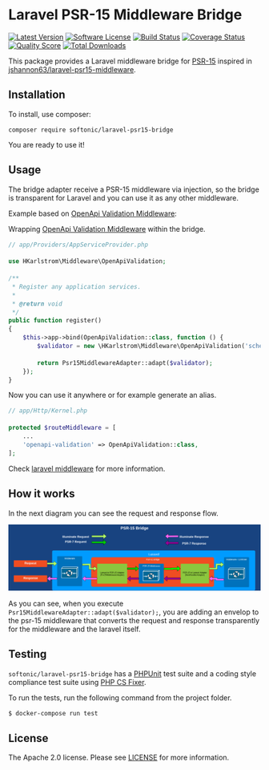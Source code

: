Laravel PSR-15 Middleware Bridge
=====

[![Latest Version](https://img.shields.io/github/release/softonic/laravel-psr15-bridge.svg?style=flat-square)](https://github.com/softonic/laravel-psr15-bridge/releases)
[![Software License](https://img.shields.io/badge/license-Apache%202.0-blue.svg?style=flat-square)](LICENSE)
[![Build Status](https://img.shields.io/travis/softonic/laravel-psr15-bridge/master.svg?style=flat-square)](https://travis-ci.org/softonic/laravel-psr15-bridge)
[![Coverage Status](https://img.shields.io/scrutinizer/coverage/g/softonic/laravel-psr15-bridge.svg?style=flat-square)](https://scrutinizer-ci.com/g/softonic/laravel-psr15-bridge/code-structure)
[![Quality Score](https://img.shields.io/scrutinizer/g/softonic/laravel-psr15-bridge.svg?style=flat-square)](https://scrutinizer-ci.com/g/softonic/laravel-psr15-bridge)
[![Total Downloads](https://img.shields.io/packagist/dt/softonic/laravel-psr15-bridge.svg?style=flat-square)](https://packagist.org/packages/softonic/laravel-psr15-bridge)

This package provides a Laravel middleware bridge for [PSR-15](https://www.php-fig.org/psr/psr-15/) inspired in [jshannon63/laravel-psr15-middleware](https://github.com/jshannon63/laravel-psr15-middleware).

Installation
-------

To install, use composer:

```
composer require softonic/laravel-psr15-bridge
```

You are ready to use it!

Usage
-------

The bridge adapter receive a PSR-15 middleware via injection, so the bridge is transparent for Laravel and you can use
it as any other middleware.


Example based on [OpenApi Validation Middleware](https://github.com/hkarlstrom/openapi-validation-middleware):

Wrapping [OpenApi Validation Middleware](https://github.com/hkarlstrom/openapi-validation-middleware) within the bridge.
```php
// app/Providers/AppServiceProvider.php

use HKarlstrom\Middleware\OpenApiValidation;

/**
 * Register any application services.
 *
 * @return void
 */
public function register()
{
    $this->app->bind(OpenApiValidation::class, function () {
        $validator = new \HKarlstrom\Middleware\OpenApiValidation('schema.json');
    
        return Psr15MiddlewareAdapter::adapt($validator);
    });
}
```

Now you can use it anywhere or for example generate an alias.

```php
// app/Http/Kernel.php

protected $routeMiddleware = [
    ...
    'openapi-validation' => OpenApiValidation::class,
];
```

Check [laravel middleware](https://laravel.com/docs/5.7/middleware) for more information.

How it works
------------

In the next diagram you can see the request and response flow.

![psr-15 bridge flow](doc/bridge_flow.png)

As you can see, when you execute `Psr15MiddlewareAdapter::adapt($validator);`, you are adding an envelop to the psr-15
middleware that converts the request and response transparently for the middleware and the laravel itself.


Testing
-------

`softonic/laravel-psr15-bridge` has a [PHPUnit](https://phpunit.de) test suite and a coding style compliance test suite using [PHP CS Fixer](http://cs.sensiolabs.org/).

To run the tests, run the following command from the project folder.

``` bash
$ docker-compose run test
```

License
-------

The Apache 2.0 license. Please see [LICENSE](LICENSE) for more information.

[PSR-2]: http://www.php-fig.org/psr/psr-2/
[PSR-4]: http://www.php-fig.org/psr/psr-4/
